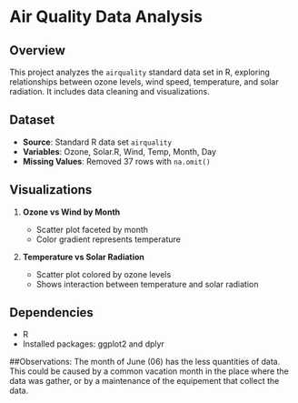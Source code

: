 # Air Quality Data Analysis

## Overview
This project analyzes the `airquality` standard data set in R, exploring relationships between ozone levels, wind speed, temperature, and solar radiation. It includes data cleaning and visualizations.

## Dataset
- **Source**: Standard R data set `airquality`
- **Variables**: Ozone, Solar.R, Wind, Temp, Month, Day
- **Missing Values**: Removed 37 rows with `na.omit()`

## Visualizations
1. **Ozone vs Wind by Month**  
   - Scatter plot faceted by month  
   - Color gradient represents temperature  

2. **Temperature vs Solar Radiation**  
   - Scatter plot colored by ozone levels  
   - Shows interaction between temperature and solar radiation  

## Dependencies
- R
- Installed packages: ggplot2 and dplyr

##Observations:
The month of June (06) has the less quantities of data. This could be caused by a common vacation month in the place where the data was gather, or by a maintenance of the equipement that collect the data.
